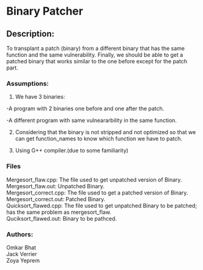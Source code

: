 # Binary Patcher

## Description:
To transplant a patch (binary) from a different binary that has the same function and the same vulnerability.
Finally, we should be able to get a patched binary that works similar to the one before except for the patch part.
### Assumptions:
1) We have 3 binaries:

-A program with 2 binaries one before and one after the patch. 

-A different program with same vulneararbility in the same function.

2) Considering that the binary is not stripped and not optimized so that we can get function_names to know which function we have to patch.
 
3) Using G++ compiler.(due to some familiarity)

### Files

Mergesort_flaw.cpp: The file used to get unpatched version of Binary.<br />
Mergesort_flaw.out: Unpatched Binary.<br />
Mergesort_correct.cpp: The file used to get a patched version of Binary.<br />
Mergesort_correct.out: Patched Binary.<br />
Quicksort_flawed.cpp: The file used to get unpatched Binary to be patched; has the same problem as mergesort_flaw.<br />
Quciksort_flawed.out: Binary to be pathced.<br />



### Authors:
Omkar Bhat<br />
Jack Verrier<br />
Zoya Yeprem<br />
